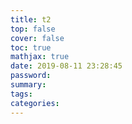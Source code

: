 ```yaml
---
title: t2
top: false
cover: false
toc: true
mathjax: true
date: 2019-08-11 23:28:45
password:
summary:
tags:
categories:
---
```

